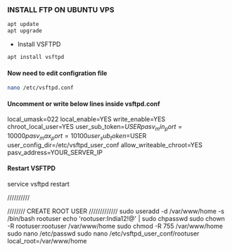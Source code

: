 ### INSTALL FTP ON UBUNTU VPS

```sh
apt update
apt upgrade
```
- Install VSFTPD
```sh
apt install vsftpd
```
#### Now need to edit configration file

```sh
nano /etc/vsftpd.conf
```
#### Uncomment or write below lines inside vsftpd.conf
local_umask=022
local_enable=YES
write_enable=YES
chroot_local_user=YES
user_sub_token=$USER
pasv_min_port=10000
pasv_max_port=10100
user_sub_token=$USER
user_config_dir=/etc/vsftpd_user_conf
allow_writeable_chroot=YES
pasv_address=YOUR_SERVER_IP

#### Restart VSFTPD
service vsftpd restart

//////////


//////// CREATE ROOT USER /////////////
sudo useradd -d /var/www/home -s /bin/bash rootuser
echo 'rootuser:India12!@' | sudo chpasswd 
sudo chown -R rootuser:rootuser /var/www/home
sudo chmod -R 755 /var/www/home
sudo nano /etc/passwd
sudo nano /etc/vsftpd_user_conf/rootuser
local_root=/var/www/home
